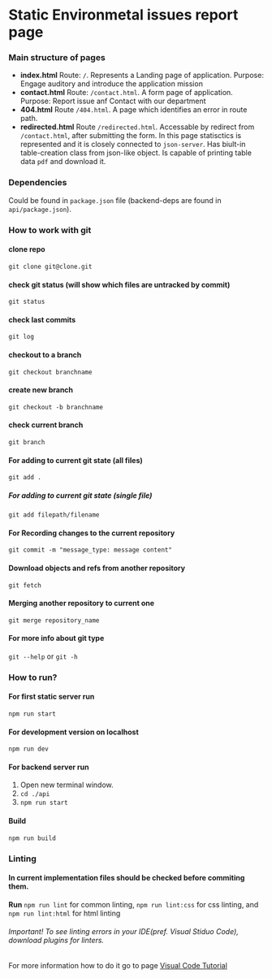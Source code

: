 # Static Environmetal issues report page
### Main structure of pages 

- **index.html** Route: `/`. Represents a Landing page of application. Purpose: Engage auditory and introduce the application mission
- **contact.html** Route: `/contact.html`. A form page of application. Purpose: Report issue anf Contact with our department
- **404.html** Route `/404.html`. A page which identifies an error in route path. 
- **redirected.html** Route `/redirected.html`. Accessable by redirect from `/contact.html`, after submitting the form. In this page statisctics is represented and it is closely connected to `json-server`. Has biult-in table-creation class from json-like object. Is capable of printing table data `pdf` and download it. 


### Dependencies 
Could be found in `package.json` file (backend-deps are found in `api/package.json`). 

### How to work with git
#### clone repo
`git clone git@clone.git`
#### check git status (will show which files are untracked by commit)
`git status`
#### check last commits
`git log`
#### checkout to a branch
`git checkout branchname`
#### create new branch
`git checkout -b branchname`
#### check current branch
`git branch`
#### For adding to current git state (all files) 
`git add .`
##### For adding to current git state (single file) 
`git add filepath/filename`

#### For Recording changes to the current repository
`git commit -m "message_type: message content"`

#### Download objects and refs from another repository
`git fetch`

#### Merging another repository to current one
`git merge repository_name`

#### For more info about git type
`git --help` or `git -h`

### How to run?
#### For first static server run 
`npm run start`
#### For development version on localhost
`npm run dev`
#### For backend server run
1. Open new terminal window.
2. `cd ./api`
3. `npm run start`
#### Build
`npm run build`


### Linting
#### In current implementation files should be checked before commiting them. 
**Run** `npm run lint` for common linting, `npm run lint:css` for css linting, and `npm run lint:html` for html linting
###### Important! To see linting errors in your IDE(pref. Visual Stiduo Code), download plugins for linters. 
For more information how to do it go to page [Visual Code Tutorial](https://code.visualstudio.com/docs/editor/extension-gallery) 
